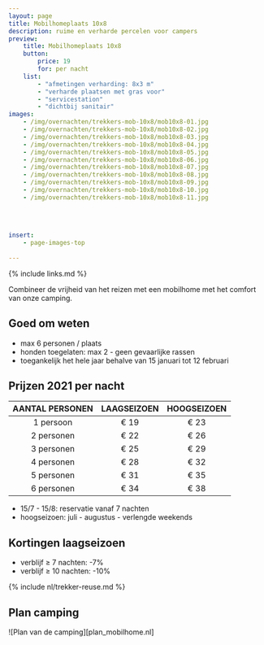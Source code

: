 ```yaml
---
layout: page
title: Mobilhomeplaats 10x8
description: ruime en verharde percelen voor campers
preview: 
    title: Mobilhomeplaats 10x8
    button:
        price: 19
        for: per nacht
    list:
        - "afmetingen verharding: 8x3 m"
        - "verharde plaatsen met gras voor"
        - "servicestation"
        - "dichtbij sanitair"
images:
    - /img/overnachten/trekkers-mob-10x8/mob10x8-01.jpg
    - /img/overnachten/trekkers-mob-10x8/mob10x8-02.jpg
    - /img/overnachten/trekkers-mob-10x8/mob10x8-03.jpg
    - /img/overnachten/trekkers-mob-10x8/mob10x8-04.jpg
    - /img/overnachten/trekkers-mob-10x8/mob10x8-05.jpg
    - /img/overnachten/trekkers-mob-10x8/mob10x8-06.jpg
    - /img/overnachten/trekkers-mob-10x8/mob10x8-07.jpg
    - /img/overnachten/trekkers-mob-10x8/mob10x8-08.jpg
    - /img/overnachten/trekkers-mob-10x8/mob10x8-09.jpg
    - /img/overnachten/trekkers-mob-10x8/mob10x8-10.jpg
    - /img/overnachten/trekkers-mob-10x8/mob10x8-11.jpg
    
    
    
    
insert:
    - page-images-top
    
---
```

{% include links.md %}

Combineer de vrijheid van het reizen met een mobilhome met het comfort van onze camping.

## Goed om weten

- max 6 personen / plaats
- honden toegelaten: max 2 - geen gevaarlijke rassen
- toegankelijk  het hele jaar behalve van 15 januari tot 12 februari

## Prijzen 2021 per nacht
 
AANTAL PERSONEN | LAAGSEIZOEN | HOOGSEIZOEN      
:-------------:|:-----------:|:-----------:|
1 persoon      |€ 19         |€ 23     
2 personen     |€ 22         |€ 26          
3 personen     |€ 25         |€ 29
4 personen     |€ 28         |€ 32    
5 personen     |€ 31         |€ 35
6 personen     |€ 34         |€ 38

* 15/7 - 15/8: reservatie vanaf 7 nachten
* hoogseizoen: juli - augustus - verlengde weekends

## Kortingen laagseizoen

- verblijf ≥ 7 nachten: -7%
- verblijf ≥ 10 nachten: -10%

{% include nl/trekker-reuse.md %}




## Plan camping

![Plan van de camping][plan_mobilhome.nl]
